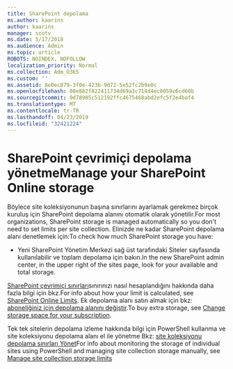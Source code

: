 ```yaml
---
title: SharePoint depolama
ms.author: kaarins
author: kaarins
manager: scotv
ms.date: 5/17/2018
ms.audience: Admin
ms.topic: article
ROBOTS: NOINDEX, NOFOLLOW
localization_priority: Normal
ms.collection: Adm_O365
ms.custom: ''
ms.assetid: 8e0ec879-3f0e-423b-9d72-5e52fc2b9e0c
ms.openlocfilehash: 08e882f822411734d69a3c714d4ec8059c6cd60b
ms.sourcegitcommit: 9d78905c512192ffc4675468abd2efc5f2e4baf4
ms.translationtype: MT
ms.contentlocale: tr-TR
ms.lasthandoff: 04/23/2019
ms.locfileid: "32421224"
---
```

# <a name="manage-your-sharepoint-online-storage"></a><span data-ttu-id="dca53-102">SharePoint çevrimiçi depolama yönetme</span><span class="sxs-lookup"><span data-stu-id="dca53-102">Manage your SharePoint Online storage</span></span>

<span data-ttu-id="dca53-103">Böylece site koleksiyonunun başına sınırlarını ayarlamak gerekmez birçok kuruluş için SharePoint depolama alanını otomatik olarak yönetilir.</span><span class="sxs-lookup"><span data-stu-id="dca53-103">For most organizations, SharePoint storage is managed automatically so you don't need to set limits per site collection.</span></span> <span data-ttu-id="dca53-104">Elinizde ne kadar SharePoint depolama alanı denetlemek için:</span><span class="sxs-lookup"><span data-stu-id="dca53-104">To check how much SharePoint storage you have:</span></span>
  
- <span data-ttu-id="dca53-105">Yeni SharePoint Yönetim Merkezi sağ üst tarafındaki Siteler sayfasında kullanılabilir ve toplam depolama için bakın.</span><span class="sxs-lookup"><span data-stu-id="dca53-105">In the new SharePoint admin center, in the upper right of the sites page, look for your available and total storage.</span></span>
    
<span data-ttu-id="dca53-106">[SharePoint çevrimiçi sınırları](https://go.microsoft.com/fwlink/p/?LinkID=856113)sınırınızı nasıl hesaplandığını hakkında daha fazla bilgi için bkz.</span><span class="sxs-lookup"><span data-stu-id="dca53-106">For info about how your limit is calculated, see [SharePoint Online Limits](https://go.microsoft.com/fwlink/p/?LinkID=856113).</span></span> <span data-ttu-id="dca53-107">Ek depolama alanı satın almak için bkz: [aboneliğiniz için depolama alanını değiştir](https://go.microsoft.com/fwlink/?linkid=866428).</span><span class="sxs-lookup"><span data-stu-id="dca53-107">To buy extra storage, see [Change storage space for your subscription](https://go.microsoft.com/fwlink/?linkid=866428).</span></span>
  
<span data-ttu-id="dca53-108">Tek tek sitelerin depolama izleme hakkında bilgi için PowerShell kullanma ve site koleksiyonu depolama alanı el ile yönetme Bkz: [site koleksiyonu depolama sınırları Yönet](https://go.microsoft.com/fwlink/?linkid=867833)</span><span class="sxs-lookup"><span data-stu-id="dca53-108">For info about monitoring the storage of individual sites using PowerShell and managing site collection storage manually, see [Manage site collection storage limits](https://go.microsoft.com/fwlink/?linkid=867833)</span></span>
  

